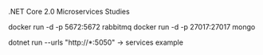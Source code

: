 .NET Core 2.0 Microservices Studies

docker run -d -p 5672:5672 rabbitmq
docker run -d -p 27017:27017 mongo

dotnet run --urls "http://*:5050" -> services example